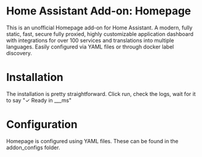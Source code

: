 # Home Assistant Add-on: Homepage
This is an unofficial Homepage add-on for Home Assistant. A modern, fully static, fast, secure fully proxied, highly customizable application dashboard with integrations for over 100 services and translations into multiple languages. Easily configured via YAML files or through docker label discovery.
# Installation
The installation is pretty straightforward. Click run, check the logs, wait for it to say  "✓ Ready in ___ms"
# Configuration
Homepage is configured using YAML files. These can be found in the addon_configs folder.
